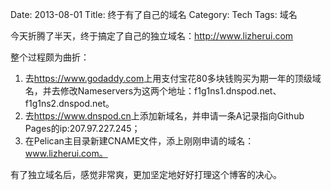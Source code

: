 Date: 2013-08-01
Title: 终于有了自己的域名
Category: Tech
Tags: 域名

今天折腾了半天，终于搞定了自己的独立域名：<http://www.lizherui.com>

整个过程颇为曲折：

1. 去<https://www.godaddy.com>上用支付宝花80多块钱购买为期一年的顶级域名，并去修改Nameservers为这两个地址：f1g1ns1.dnspod.net、f1g1ns2.dnspod.net。
2. 去<https://www.dnspod.cn>上添加新域名，并申请一条A记录指向Github Pages的ip:207.97.227.245；
3. 在Pelican主目录新建CNAME文件，添上刚刚申请的域名：www.lizherui.com。

有了独立域名后，感觉非常爽，更加坚定地好好打理这个博客的决心。